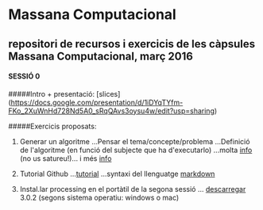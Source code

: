 # Massana Computacional
repositori de recursos i exercicis de les càpsules Massana Computacional, març 2016
---

#### SESSIÓ 0
#####Intro + presentació:
[slices] (https://docs.google.com/presentation/d/1iDYqTYfm-FKo_2XuWnHd728Nd5A0_sRqQAvs3oysu4w/edit?usp=sharing)

#####Exercicis proposats:
1. Generar un algoritme
...Pensar el tema/concepte/problema
...Definició de l'algoritme (en funció del subjecte que ha d'executarlo)
...molta [info](https://ca.wikipedia.org/wiki/Algorisme) (no us satureu!)... i més [info](https://ca.wikipedia.org/wiki/Algorisme_gen%C3%A8tic)

2. Tutorial Github
...[tutorial](https://guides.github.com/activities/hello-world/)
...syntaxi del llenguatge [markdown](https://github.com/adam-p/markdown-here/wiki/Markdown-Cheatsheet)

3. Instal.lar processing en el portàtil de la segona sessió
... [descarregar](https://processing.org/download/?processing) 3.0.2 (segons sistema operatiu: windows o mac)
